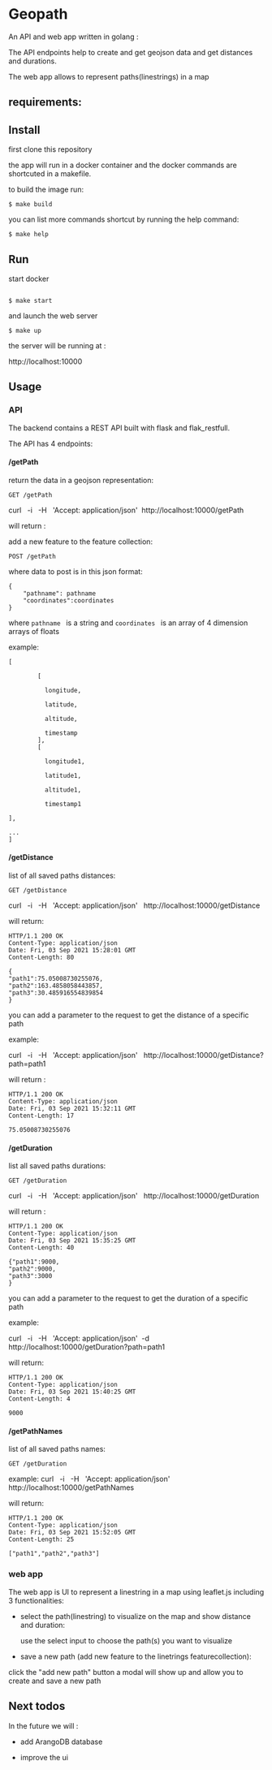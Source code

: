 # Geopath

An API and web app written in golang :

The API endpoints help to create and get geojson data and get distances and durations.

The web app allows to represent paths(linestrings) in a map


## requirements:

## Install 


first clone this repository

the app will run in a docker container and the
docker commands are shortcuted in a makefile.



to build the image run:

```
$ make build

```

you can list more commands shortcut by running the help command:

```
$ make help
```

## Run

start docker

```

$ make start

```
  and launch the web server 

```
$ make up
```
the server will be running at : 

http://localhost:10000

## Usage

### API

The backend contains a REST API built with flask and flak_restfull.

The API has 4 endpoints:


 #### /getPath

  return the data in a geojson representation:

 `GET /getPath`

 curl &nbsp; -i &nbsp; -H &nbsp; 'Accept: application/json'&nbsp;  http://localhost:10000/getPath

 will return :

 add a new feature to the feature collection:

 `POST /getPath`

 where data to post is in this json format:
```
{
    "pathname": pathname
    "coordinates":coordinates
}
```
 where   ```pathname ``` is a string and ```coordinates ``` is  an array of 4 dimension arrays of floats

example:


```
[

        [
    
          longitude, 

          latitude,

          altitude,

          timestamp
        ],
        [
    
          longitude1, 

          latitude1,

          altitude1,

          timestamp1

],

...
]
```

 
 #### /getDistance

 
  list of all saved paths distances:

 `GET /getDistance`

 curl &nbsp; -i &nbsp; -H &nbsp; 'Accept: application/json' &nbsp; http://localhost:10000/getDistance

 will return:
 ```
 HTTP/1.1 200 OK
Content-Type: application/json
Date: Fri, 03 Sep 2021 15:28:01 GMT
Content-Length: 80

{
"path1":75.05008730255076,
"path2":163.4858058443857,
"path3":30.485916554839854
}
 ```
 you can add a parameter to the request to get the distance of a specific path

 example:

 curl &nbsp; -i &nbsp; -H &nbsp; 'Accept: application/json' &nbsp; http://localhost:10000/getDistance?path=path1
 
 will return :
 ```
 HTTP/1.1 200 OK
Content-Type: application/json
Date: Fri, 03 Sep 2021 15:32:11 GMT
Content-Length: 17

75.05008730255076

 ```

#### /getDuration

list all saved paths durations:

 `GET /getDuration`

 curl &nbsp; -i &nbsp; -H &nbsp; 'Accept: application/json' &nbsp;  http://localhost:10000/getDuration

 will return :

  ```
HTTP/1.1 200 OK
Content-Type: application/json
Date: Fri, 03 Sep 2021 15:35:25 GMT
Content-Length: 40

{"path1":9000,
"path2":9000,
"path3":3000
}

 ```

 you can add a parameter to the request to get the duration of a specific path

 example:

 curl &nbsp; -i &nbsp;  -H &nbsp; 'Accept: application/json'&nbsp;  -d &nbsp;  http://localhost:10000/getDuration?path=path1

will return:

```
HTTP/1.1 200 OK
Content-Type: application/json
Date: Fri, 03 Sep 2021 15:40:25 GMT
Content-Length: 4

9000

```
#### /getPathNames

list of all saved paths names:

 `GET /getDuration`

 example:
 curl &nbsp; -i &nbsp; -H &nbsp; 'Accept: application/json'&nbsp; http://localhost:10000/getPathNames
 
 will return:

 ```
HTTP/1.1 200 OK
Content-Type: application/json
Date: Fri, 03 Sep 2021 15:52:05 GMT
Content-Length: 25

["path1","path2","path3"]

 ```


### web app

The  web app is UI to represent a linestring in a map using leaflet.js including 3 functionalities:
* select the path(linestring) to visualize on the map 
   and show distance and duration:

   use the select input to choose the path(s) you want to visualize
*  save a new path (add new feature to the linetrings featurecollection):

  click the "add new path" button a modal will show up and allow you to create and save a new path




## Next todos

In the future we will :

* add ArangoDB database

* improve the ui
